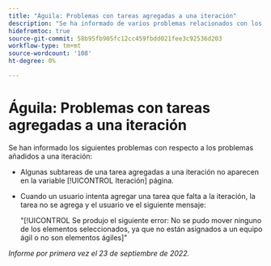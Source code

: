 ```yaml
---
title: "Águila: Problemas con tareas agregadas a una iteración"
description: "Se ha informado de varios problemas relacionados con los añadidos a una iteración"
hidefromtoc: true
source-git-commit: 58b95fb905fc12cc459fbdd021fee3c92536d203
workflow-type: tm+mt
source-wordcount: '108'
ht-degree: 0%

---
```



# Águila: Problemas con tareas agregadas a una iteración

Se han informado los siguientes problemas con respecto a los problemas añadidos a una iteración:

* Algunas subtareas de una tarea agregadas a una iteración no aparecen en la variable [!UICONTROL Iteración] página.
* Cuando un usuario intenta agregar una tarea que falta a la iteración, la tarea no se agrega y el usuario ve el siguiente mensaje:

   &quot;[!UICONTROL Se produjo el siguiente error: No se pudo mover ninguno de los elementos seleccionados, ya que no están asignados a un equipo ágil o no son elementos ágiles]&quot;

_Informe por primera vez el 23 de septiembre de 2022._

